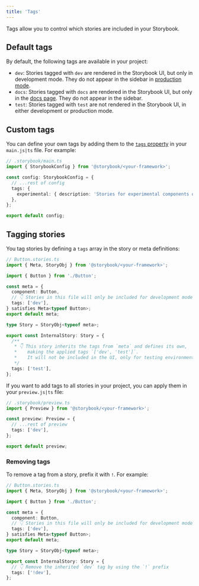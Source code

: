 ```yaml
---
title: 'Tags'
---
```


Tags allow you to control which stories are included in your Storybook.

## Default tags

By default, the following tags are available in your project:

- `dev`: Stories tagged with `dev` are rendered in the Storybook UI, but only in development mode. They do not appear in the sidebar in [production mode](../sharing/publish-storybook.md#build-storybook-as-a-static-web-application).
- `docs`: Stories tagged with `docs` are rendered in the Storybook UI, but only in the [docs page](../writing-docs/autodocs.md). They do not appear in the sidebar.
- `test`: Stories tagged with `test` are not rendered in the Storybook UI, in either development or production mode.

## Custom tags

You can define your own tags by adding them to the [`tags` property](../api/main-config-tags.md) in your `main.js|ts` file. For example:

```ts
// .storybook/main.ts
import { StorybookConfig } from '@storybook/<your-framework>';

const config: StorybookConfig = {
  // ...rest of config
  tags: {
    experimental: { description: 'Stories for experimental components or features' },
  },
};

export default config;
```

## Tagging stories

You tag stories by defining a `tags` array in the story or meta definitions:

```ts
// Button.stories.ts
import { Meta, StoryObj } from '@storybook/<your-framework>';

import { Button } from './Button';

const meta = {
  component: Button,
  // 👇 Stories in this file will only be included for development mode, not production
  tags: ['dev'],
} satisfies Meta<typeof Button>;
export default meta;

type Story = StoryObj<typeof meta>;

export const InternalStory: Story = {
  /**
   * 👇 This story inherits the tags from `meta` and defines its own,
   *    making the applied tags `['dev', 'test']`.
   *    It will not be included in the UI, only for testing environments
   */
  tags: ['test'],
};
```

If you want to add tags to all stories in your project, you can apply them in your `preview.js|ts` file:

```ts
// .storybook/preview.ts
import { Preview } from '@storybook/<your-framework>';

const preview: Preview = {
  // ...rest of preview
  tags: ['dev'],
};

export default preview;
```

### Removing tags

To remove a tag from a story, prefix it with `!`. For example:

```ts
// Button.stories.ts
import { Meta, StoryObj } from '@storybook/<your-framework>';

import { Button } from './Button';

const meta = {
  component: Button,
  // 👇 Stories in this file will only be included for development mode, not production
  tags: ['dev'],
} satisfies Meta<typeof Button>;
export default meta;

type Story = StoryObj<typeof meta>;

export const InternalStory: Story = {
  // 👇 Remove the inherited `dev` tag by using the `!` prefix
  tags: ['!dev'],
};
```
